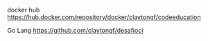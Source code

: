 docker hub
https://hub.docker.com/repository/docker/claytongf/codeeducation

Go Lang
https://github.com/claytongf/desafioci